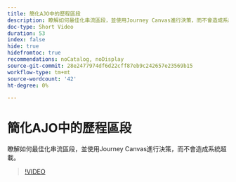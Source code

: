 ```yaml
---
title: 簡化AJO中的歷程區段
description: 瞭解如何最佳化串流區段，並使用Journey Canvas進行決策，而不會造成系統超載。
doc-type: Short Video
duration: 53
index: false
hide: true
hidefromtoc: true
recommendations: noCatalog, noDisplay
source-git-commit: 28e2477974df6d22cff87eb9c242657e23569b15
workflow-type: tm+mt
source-wordcount: '42'
ht-degree: 0%

---
```



# 簡化AJO中的歷程區段

瞭解如何最佳化串流區段，並使用Journey Canvas進行決策，而不會造成系統超載。

<!-- 62_S522_3442522_52_streamlining-journey-segments-in-ajo -->
>[!VIDEO](https://video.tv.adobe.com/v/3460464/?learn=on&enablevpops=true&captions=chi_hant)
